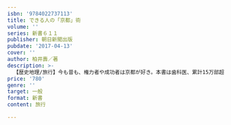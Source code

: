 ```yaml
---
isbn: '9784022737113'
title: できる人の「京都」術
volume: ''
series: 新書６１１
publisher: 朝日新聞出版
pubdate: '2017-04-13'
cover: ''
author: 柏井壽／著
description: >-
  【歴史地理/旅行】今も昔も、権力者や成功者は京都が好き。本書は歯科医、累計15万部超『鴨川食堂』を書く小説家、京都のカリスマ案内人としての顔をもつ柏井壽さんの「できる人」になるための京都本。「違いのわかる人」が行く場所、選ぶ店を徹底紹介。
price: '780'
genre: ''
target: 一般
format: 新書
content: 旅行

---
```

